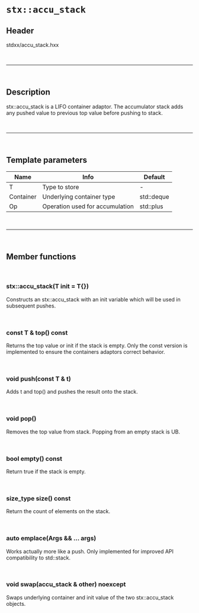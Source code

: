 # `stx::accu_stack`

## Header
stdxx/accu_stack.hxx

<br>

---

<br>

## Description
stx::accu_stack is a LIFO container adaptor.
The accumulator stack adds any pushed value to previous top value before pushing to stack.

<br>

---

<br>

## Template parameters
| Name      | Info                            | Default    |
| -         | -                               | -          |
| T         | Type to store                   | -          |
| Container | Underlying container type       | std::deque |
| Op        | Operation used for accumulation | std::plus  |

<br>

---

<br>

## Member functions

<br>

### stx::accu_stack(T init = T{})
Constructs an stx::accu_stack with an init variable which will be used in subsequent pushes.

<br>

### const T & top() const
Returns the top value or init if the stack is empty. Only the const version is implemented to ensure the containers adaptors correct behavior.

<br>

### void push(const T & t)
Adds t and top() and pushes the result onto the stack.

<br>

### void pop()
Removes the top value from stack. Popping from an empty stack is UB.

<br>

### bool empty() const
Return true if the stack is empty.

<br>

### size_type size() const
Return the count of elements on the stack.

<br>

### auto emplace(Args && ... args)
Works actually more like a push. Only implemented for improved API compatibility to std::stack.

<br>

### void swap(accu_stack & other) noexcept
Swaps underlying container and init value of the two stx::accu_stack objects.
